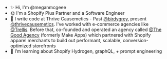 
- ✨ Hi, I'm @meganmcgeee
- 🌞 I'm a Shopify Plus Partner and a Software Engineer
- 📜  I write code at Thrive Causemetics - Past [@birdygrey](https://birdygrey.com/), present [@thrivecausemetics](https://thrivecausemetics.com). I've worked with e-commerce agencies like [@Trellis](https://trellis.co/). Before that, co-founded and operated an agency called [@The Good Agency](https://thegoodagency.co/) (formerly Make Apps) which partnered with Shopify apparel merchants to build out performant, scalable, conversion-optimized storefronts
- 🌱 I’m learning about Shopify Hydrogen, graphQL, + prompt engineering


